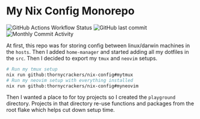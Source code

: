 # My Nix Config Monorepo

![GitHub Actions Workflow Status](https://img.shields.io/github/actions/workflow/status/thornycrackers/nix-config/main.yml)
![GitHub last commit](https://img.shields.io/github/last-commit/thornycrackers/nix-config)
![Monthly Commit Activity](https://img.shields.io/github/commit-activity/m/thornycrackers/nix-config)


At first, this repo was for storing config between linux/darwin machines in the `hosts`.
Then I added `home-manager` and started adding all my dotfiles in the `src`.
Then I decided to export my `tmux` and `neovim` setups.

```bash
# Run my tmux setup
nix run github:thornycrackers/nix-config#mytmux
# Run my neovim setup with everything installed
nix run github:thornycrackers/nix-config#myneovim
```

Then I wanted a place to for toy projects so I created the `playground` directory.
Projects in that directory re-use functions and packages from the root flake which helps cut down setup time.
